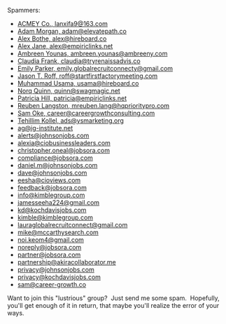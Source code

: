 Spammers:
- [ACMEY Co., lanxifa9@163.com](mailto:lanxifa9@163.com)
- [Adam Morgan, adam@elevatepath.co](mailto:adam@elevatepath.co)
- [Alex Bothe, alex@hireboard.co](mailto:alex@hireboard.co)
- [Alex Jane, alex@empiriclinks.net](mailto:alex@empiriclinks.net)
- [Ambreen Younas, ambreen.younas@ambreeny.com](mailto:ambreen.younas@ambreeny.com)
- [Claudia Frank, claudia@tryrenaissadvis.co](mailto:claudia@tryrenaissadvis.co)
- [Emily Parker, emily.globalrecruitconnecty@gmail.com](mailto:emily.globalrecruitconnecty@gmail.com)
- [Jason T. Roff, roff@startfirstfactorymeeting.com](mailto:roff@startfirstfactorymeeting.com)
- [Muhammad Usama, usama@hireboard.co](mailto:usama@hireboard.co)
- [Norq Quinn, quinn@swagmagic.net](mailto:nora.quinn@swagmagic.net)
- [Patricia Hill, patricia@empiriclinks.net](mailto:patricia@empiriclinks.net)
- [Reuben Langston, mreuben.lang@hqprioritypro.com](mailto:mreuben.lang@hqprioritypro.com)
- [Sam Oke, career@careergrowthconsulting.com](mailto:career@careergrowthconsulting.com)
- [Tehillim Kollel, ads@ysmarketing.org](mailto:ads@ysmarketing.org)
- [ag@ig-institute.net](mailto:ag@ig-institute.net)
- [alerts@johnsonjobs.com](mailto:alerts@johnsonjobs.com)
- [alexia@ciobusinessleaders.com](mailto:alexia@ciobusinessleaders.com)
- [christopher.oneal@jobsora.com](mailto:christopher.oneal@jobsora.com)
- [compliance@jobsora.com](mailto:compliance@jobsora.com)
- [daniel.m@johnsonjobs.com](mailto:daniel.m@johnsonjobs.com)
- [dave@johnsonjobs.com](mailto:dave@johnsonjobs.com)
- [eesha@cioviews.com](mailto:eesha@cioviews.com)
- [feedback@jobsora.com](mailto:feedback@jobsora.com)
- [info@kimblegroup.com](mailto:info@kimblegroup.com)
- [jamesseeha224@gmail.com](mailto:jamesseeha224@gmail.com)
- [kd@kochdavisjobs.com](mailto:kd@kochdavisjobs.com)
- [kimble@kimblegroup.com](mailto:kimble@kimblegroup.com)
- [lauraglobalrecruitconnect@gmail.com](mailto:lauraglobalrecruitconnect@gmail.com)
- [mike@mccarthysearch.com](mailto:mike@mccarthysearch.com)
- [noi.keom4@gmail.com](mailto:noi.keom4@gmail.com)
- [noreply@jobsora.com](mailto:noreply@jobsora.com)
- [partner@jobsora.com](mailto:partner@jobsora.com)
- [partnership@akiracollaborator.me](mailto:partnership@akiracollaborator.me)
- [privacy@johnsonjobs.com](mailto:privacy@johnsonjobs.com)
- [privacy@kochdavisjobs.com](mailto:privacy@kochdavisjobs.com)
- [sam@career-growth.co](mailto:sam@career-growth.co)

Want to join this "lustrious" group?&nbsp;
Just send me some spam.&nbsp;
Hopefully, you'll get enough of it in return,
that maybe you'll realize the error of your ways.
